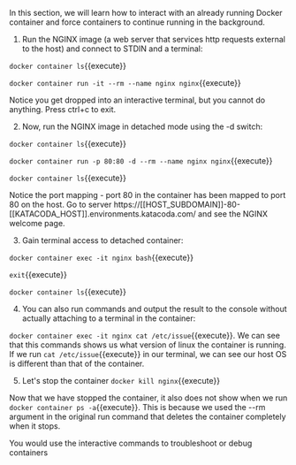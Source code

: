 In this section, we will learn how to interact with an already running Docker container and force containers to continue running in the background.

1) Run the NGINX image (a web server that services http requests external to the host) and connect to STDIN and a terminal:

`docker container ls`{{execute}}

`docker container run -it --rm --name nginx nginx`{{execute}}

Notice you get dropped into an interactive terminal, but you cannot do anything. Press ctrl+c to exit.

2) Now, run the NGINX image in detached mode using the -d switch:

`docker container ls`{{execute}}

`docker container run -p 80:80 -d --rm --name nginx nginx`{{execute}}

`docker container ls`{{execute}}

Notice the port mapping - port 80 in the container has been mapped to port 80 on the host.
Go to server https://[[HOST_SUBDOMAIN]]-80-[[KATACODA_HOST]].environments.katacoda.com/ and see the NGINX welcome page.

3) Gain terminal access to detached container:

`docker container exec -it nginx bash`{{execute}}

`exit`{{execute}}

`docker container ls`{{execute}}

4) You can also run commands and output the result to the console without actually attaching to a terminal in the container:

`docker container exec -it nginx cat /etc/issue`{{execute}}. We can see that this commands shows us what version of linux the container is running. If we run `cat /etc/issue`{{execute}} in our terminal, we can see our host OS is different than that of the container.

5) Let's stop the container `docker kill nginx`{{execute}}

Now that we have stopped the container, it also does not show when we run `docker container ps -a`{{execute}}. This is because we used the --rm argument in the original run command that deletes the container completely when it stops.

You would use the interactive commands to troubleshoot or debug containers

